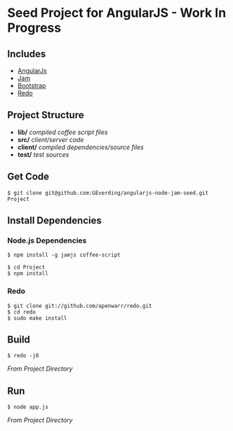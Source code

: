 # Seed Project for AngularJS - Work In Progress

## Includes
- [AngularJs](http://angularjs.org)
- [Jam](http://jamjs.org)
- [Bootstrap](http://twitter.github.com/bootstrap)
- [Redo](http://github.com/apenwarr/redo)

## Project Structure
* **lib/** *compiled coffee script files*
* **src/** *client/server code*
* **client/** *compiled dependencies/source files*
* **test/** *test sources*

  

## Get Code

```
$ git clone git@github.com:GEverding/angularjs-node-jam-seed.git Project
```
## Install Dependencies

### Node.js Dependencies
```
$ npm install -g jamjs coffee-script
```
```
$ cd Project
$ npm install
```
### Redo
```
$ git clone git://github.com/apenwarr/redo.git
$ cd redo
$ sudo make install
```

## Build

```
$ redo -j8
```
*From Project Directory*

## Run

```
$ node app.js
```
*From Project Directory*
